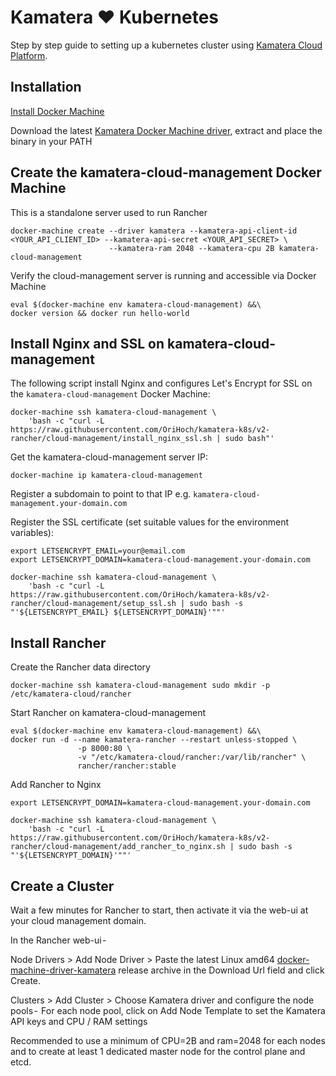 # Kamatera ❤ Kubernetes

Step by step guide to setting up a kubernetes cluster using [Kamatera Cloud Platform](https://www.kamatera.com/express/compute/?scamp=k8sgithub).

## Installation

[Install Docker Machine](https://docs.docker.com/machine/install-machine/)

Download the latest [Kamatera Docker Machine driver](https://github.com/OriHoch/docker-machine-driver-kamatera/releases), extract and place the binary in your PATH

## Create the kamatera-cloud-management Docker Machine

This is a standalone server used to run Rancher

```
docker-machine create --driver kamatera --kamatera-api-client-id <YOUR_API_CLIENT_ID> --kamatera-api-secret <YOUR_API_SECRET> \
                      --kamatera-ram 2048 --kamatera-cpu 2B kamatera-cloud-management
```

Verify the cloud-management server is running and accessible via Docker Machine

```
eval $(docker-machine env kamatera-cloud-management) &&\
docker version && docker run hello-world
```

## Install Nginx and SSL on kamatera-cloud-management

The following script install Nginx and configures Let's Encrypt for SSL on the `kamatera-cloud-management` Docker Machine:

```
docker-machine ssh kamatera-cloud-management \
    'bash -c "curl -L https://raw.githubusercontent.com/OriHoch/kamatera-k8s/v2-rancher/cloud-management/install_nginx_ssl.sh | sudo bash"'
```

Get the kamatera-cloud-management server IP:

```
docker-machine ip kamatera-cloud-management
```

Register a subdomain to point to that IP e.g. `kamatera-cloud-management.your-domain.com`

Register the SSL certificate (set suitable values for the environment variables):

```
export LETSENCRYPT_EMAIL=your@email.com
export LETSENCRYPT_DOMAIN=kamatera-cloud-management.your-domain.com

docker-machine ssh kamatera-cloud-management \
    'bash -c "curl -L https://raw.githubusercontent.com/OriHoch/kamatera-k8s/v2-rancher/cloud-management/setup_ssl.sh | sudo bash -s "'${LETSENCRYPT_EMAIL} ${LETSENCRYPT_DOMAIN}'""'
```

## Install Rancher

Create the Rancher data directory

```
docker-machine ssh kamatera-cloud-management sudo mkdir -p /etc/kamatera-cloud/rancher
```

Start Rancher on kamatera-cloud-management

```
eval $(docker-machine env kamatera-cloud-management) &&\
docker run -d --name kamatera-rancher --restart unless-stopped \
               -p 8000:80 \
               -v "/etc/kamatera-cloud/rancher:/var/lib/rancher" \
               rancher/rancher:stable
```

Add Rancher to Nginx

```
export LETSENCRYPT_DOMAIN=kamatera-cloud-management.your-domain.com

docker-machine ssh kamatera-cloud-management \
    'bash -c "curl -L https://raw.githubusercontent.com/OriHoch/kamatera-k8s/v2-rancher/cloud-management/add_rancher_to_nginx.sh | sudo bash -s "'${LETSENCRYPT_DOMAIN}'""'
```

## Create a Cluster

Wait a few minutes for Rancher to start, then activate it via the web-ui at your cloud management domain.

In the Rancher web-ui -

Node Drivers > Add Node Driver >
Paste the latest Linux amd64 [docker-machine-driver-kamatera](https://github.com/OriHoch/docker-machine-driver-kamatera/releases) release archive in the Download Url field and click Create.

Clusters > Add Cluster >
Choose Kamatera driver and configure the node pools - 
For each node pool, click on Add Node Template to set the Kamatera API keys and CPU / RAM settings

Recommended to use a minimum of CPU=2B and ram=2048 for each nodes and to create at least 1 dedicated master node for the control plane and etcd.
